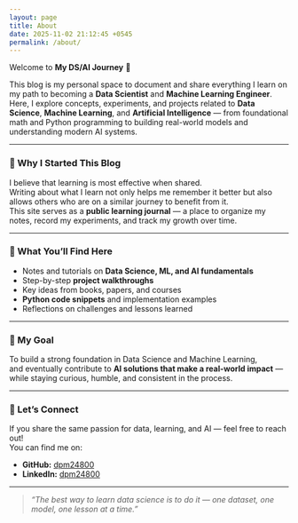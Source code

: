 ```yaml
---
layout: page
title: About
date: 2025-11-02 21:12:45 +0545
permalink: /about/
---
```

Welcome to **My DS/AI Journey** 👋

This blog is my personal space to document and share everything I learn on my path to becoming a **Data Scientist** and **Machine Learning Engineer**.  
Here, I explore concepts, experiments, and projects related to **Data Science**, **Machine Learning**, and **Artificial Intelligence** — from foundational math and Python programming to building real-world models and understanding modern AI systems.

---

### 🌱 Why I Started This Blog
I believe that learning is most effective when shared.  
Writing about what I learn not only helps me remember it better but also allows others who are on a similar journey to benefit from it.  
This site serves as a **public learning journal** — a place to organize my notes, record my experiments, and track my growth over time.

---

### 🧠 What You’ll Find Here
- Notes and tutorials on **Data Science, ML, and AI fundamentals**  
- Step-by-step **project walkthroughs**  
- Key ideas from books, papers, and courses  
- **Python code snippets** and implementation examples  
- Reflections on challenges and lessons learned  

---

### 🚀 My Goal
To build a strong foundation in Data Science and Machine Learning,  
and eventually contribute to **AI solutions that make a real-world impact** — while staying curious, humble, and consistent in the process.

---

### 💬 Let’s Connect
If you share the same passion for data, learning, and AI — feel free to reach out!  
You can find me on:  
- **GitHub:** [dpm24800](https://github.com/dpm24800)  
- **LinkedIn:** [dpm24800](https://linkedin.com/in/dpm24800)

---

> _“The best way to learn data science is to do it — one dataset, one model, one lesson at a time.”_